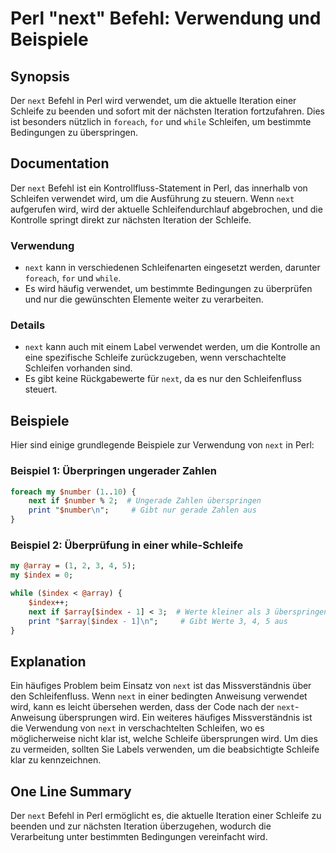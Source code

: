 <!--
Meta Description: # Perl "next" Befehl: Verwendung und Beispiele ## Synopsis Der `next` Befehl in Perl wird verwendet, um die aktuelle Iteration einer Schleife zu beend...
Meta Keywords: next, wird, die, der, perl
-->

# Perl "next" Befehl: Verwendung und Beispiele

## Synopsis
Der `next` Befehl in Perl wird verwendet, um die aktuelle Iteration einer Schleife zu beenden und sofort mit der nächsten Iteration fortzufahren. Dies ist besonders nützlich in `foreach`, `for` und `while` Schleifen, um bestimmte Bedingungen zu überspringen.

## Documentation
Der `next` Befehl ist ein Kontrollfluss-Statement in Perl, das innerhalb von Schleifen verwendet wird, um die Ausführung zu steuern. Wenn `next` aufgerufen wird, wird der aktuelle Schleifendurchlauf abgebrochen, und die Kontrolle springt direkt zur nächsten Iteration der Schleife. 

### Verwendung
- `next` kann in verschiedenen Schleifenarten eingesetzt werden, darunter `foreach`, `for` und `while`.
- Es wird häufig verwendet, um bestimmte Bedingungen zu überprüfen und nur die gewünschten Elemente weiter zu verarbeiten.

### Details
- `next` kann auch mit einem Label verwendet werden, um die Kontrolle an eine spezifische Schleife zurückzugeben, wenn verschachtelte Schleifen vorhanden sind.
- Es gibt keine Rückgabewerte für `next`, da es nur den Schleifenfluss steuert.

## Beispiele
Hier sind einige grundlegende Beispiele zur Verwendung von `next` in Perl:

### Beispiel 1: Überpringen ungerader Zahlen
```perl
foreach my $number (1..10) {
    next if $number % 2;  # Ungerade Zahlen überspringen
    print "$number\n";     # Gibt nur gerade Zahlen aus
}
```

### Beispiel 2: Überprüfung in einer while-Schleife
```perl
my @array = (1, 2, 3, 4, 5);
my $index = 0;

while ($index < @array) {
    $index++;
    next if $array[$index - 1] < 3;  # Werte kleiner als 3 überspringen
    print "$array[$index - 1]\n";     # Gibt Werte 3, 4, 5 aus
}
```

## Explanation
Ein häufiges Problem beim Einsatz von `next` ist das Missverständnis über den Schleifenfluss. Wenn `next` in einer bedingten Anweisung verwendet wird, kann es leicht übersehen werden, dass der Code nach der `next`-Anweisung übersprungen wird. Ein weiteres häufiges Missverständnis ist die Verwendung von `next` in verschachtelten Schleifen, wo es möglicherweise nicht klar ist, welche Schleife übersprungen wird. Um dies zu vermeiden, sollten Sie Labels verwenden, um die beabsichtigte Schleife klar zu kennzeichnen.

## One Line Summary
Der `next` Befehl in Perl ermöglicht es, die aktuelle Iteration einer Schleife zu beenden und zur nächsten Iteration überzugehen, wodurch die Verarbeitung unter bestimmten Bedingungen vereinfacht wird.